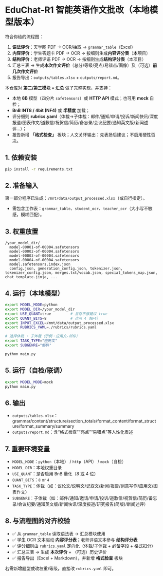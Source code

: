 
# EduChat-R1 智能英语作文批改（本地模型版本）

符合你给的流程图：
1) **语法评价**：天学网 PDF → OCR/抽取 → `grammar_table`（Excel）  
2) **内容评价**：学生答题卡 PDF → OCR → 按细则生成**内容评分表**（本项目）  
3) **结构评价**：老师评语 PDF → OCR → 按细则生成**结构评分表**（本项目）  
4) 汇总三表 → 生成**本次作文评价**（总分/等级/亮点/易错点/画像）及（可选）**前几次作文评价**  
5) 报告导出：`outputs/tables.xlsx` + `outputs/report.md`。

本仓库对 **第二/第三模块 + 汇总** 做了完整实现，并支持：
- 本地 **8B** 模型（四分片 `safetensors`）或 **HTTP API** 模式；也可用 **mock** 自检；
- **BnB INT8 / 4bit (NF4)** 或 **半精度** 加载；
- 评分细则 **rubrics.yaml**（体裁→子体裁：邮件/通知/申请/投诉/新闻快讯/深度报道/图表作文/道歉信/祝贺信/简历/备忘录/会议纪要/通知英文版/新闻述评…）；
- 报告新增 **「格式检查」** 板块；人文关怀输出：先表扬后建议；不启用硬性否决。

## 1. 依赖安装
```bash
pip install -r requirements.txt
```

## 2. 准备输入
第一部分程序已生成：`/mnt/data/output_processed.xlsx`（或自行指定）。
- 需包含工作表：`grammar_table`、`student_ocr`、`teacher_ocr`（大小写不敏感，模糊匹配）。

## 3. 权重放置
```
/your_model_dir/
  model-00001-of-00004.safetensors
  model-00002-of-00004.safetensors
  model-00003-of-00004.safetensors
  model-00004-of-00004.safetensors
  model.safetensors.index.json
  config.json, generation_config.json, tokenizer.json, tokenizer_config.json, merges.txt/vocab.json, special_tokens_map.json, chat_template.jinja, ...
```

## 4. 运行（本地模型）
```bash
export MODEL_MODE=python
export MODEL_DIR=/your_model_dir
export USE_QUANT=true         # 显存不够建议 true
export QUANT_BITS=8           # 也可 4（NF4）
export INPUT_EXCEL=/mnt/data/output_processed.xlsx
export RUBRICS_YAML=./rubrics/rubrics.yaml

# 选择体裁 + 子体裁（示例：应用文-邮件）
export TASK_TYPE="应用文"
export SUBGENRE="邮件"

python main.py
```

## 5. 运行（自检/联调）
```bash
export MODEL_MODE=mock
python main.py
```

## 6. 输出
- `outputs/tables.xlsx`：grammar/content/structure/section_totals/format_content/format_structure/format_summary/summary
- `outputs/report.md`：含“格式检查”“亮点”“易错点”等人性化表述

## 7. 重要环境变量
- `MODEL_MODE`：`python`（本地） / `http`（API） / `mock`（自检）
- `MODEL_DIR`：本地权重目录
- `USE_QUANT`：是否启用 BnB 量化（8 或 4 位）
- `QUANT_BITS`：`8` or `4`
- `TASK_TYPE`：体裁（如：议论文/说明文/记叙文/新闻/报告/创意写作/应用文/图表作文）
- `SUBGENRE`：子体裁（如：邮件/通知/邀请/申请/投诉/道歉信/祝贺信/简历/备忘录/会议纪要/通知英文版/新闻快讯/深度报道/研究报告(简版)/新闻述评）

## 8. 与流程图的对齐校验
- ✅ 从 `grammar_table` 读取语法表 → 汇总模块使用  
- ✅ 学生 OCR 文本驱动 **内容评分表**；老师评语文本参与 **结构评分表**  
- ✅ 评分细则由 `rubrics.yaml` 定向化（体裁/子体裁 + 必备字段 + 格式扣分）  
- ✅ 汇总三表 → 生成 **本次评价** + （可选）历史评价  
- ✅ 报告导出（Excel + Markdown），并新增 **格式检查** 板块

若需新增题型或改权重/等级，直接改 `rubrics.yaml` 即可。
